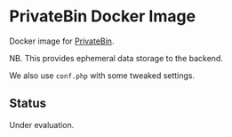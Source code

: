 # PrivateBin Docker Image

Docker image for [PrivateBin](https://privatebin.info/).

NB. This provides ephemeral data storage to the backend.

We also use `conf.php` with some tweaked settings.

## Status

Under evaluation.
